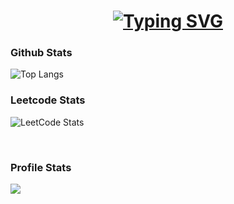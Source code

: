 <h1 align="center">
    <a href="https://git.io/typing-svg"><img src="https://readme-typing-svg.herokuapp.com?font=Fira+Code&size=30&duration=3000&pause=1000&random=false&width=435&lines=Hello+World+%F0%9F%91%8B;This+is+Omkar+Geedh;Welcome+to+my+Github+" alt="Typing SVG" /></a>
</h1>

### Github Stats
![Top Langs](https://github-readme-stats.vercel.app/api/top-langs/?username=OmkarGeedh&layout=compact&title_color=007bff&text_color=e7e7e7&icon_color=007bff&bg_color=171c28)
<br> 
### Leetcode Stats 
![LeetCode Stats](https://leetcard.jacoblin.cool/OmkarGeedh?theme=dark&font=Average%20Sans&ext=heatmap)

<br>

### Profile Stats
![](https://komarev.com/ghpvc/?username=OmkarGeedh&color=green)
